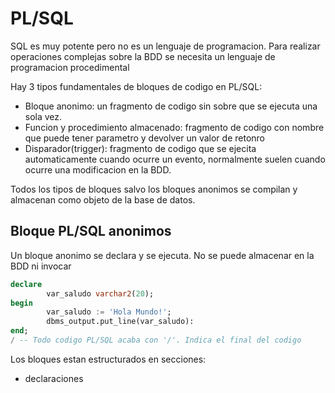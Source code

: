 # PL/SQL

SQL es muy potente pero no es un lenguaje de programacion. Para realizar operaciones complejas sobre la BDD se necesita un lenguaje de programacion procedimental

Hay 3 tipos fundamentales de bloques de codigo en PL/SQL:

- Bloque anonimo: un fragmento de codigo sin sobre que se ejecuta una sola vez.
- Funcion y procedimiento almacenado: fragmento de codigo con nombre que puede tener parametro y devolver un valor de retonro
- Disparador(trigger): fragmento de codigo que se ejecita automaticamente cuando ocurre un evento, normalmente suelen cuando ocurre una modificacion en la BDD.

Todos los tipos de bloques salvo los bloques anonimos se compilan y almacenan como objeto de la base de datos.

## Bloque PL/SQL anonimos

Un bloque anonimo se declara y se ejecuta. No se puede almacenar en la BDD ni invocar

``` sql
declare 
        var_saludo varchar2(20);
begin
        var_saludo := 'Hola Mundo!';
        dbms_output.put_line(var_saludo):
end;
/ -- Todo codigo PL/SQL acaba con '/'. Indica el final del codigo
```

Los bloques estan estructurados en secciones:

- declaraciones 